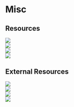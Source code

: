 # Misc
## Resources
[![](https://img.shields.io/badge/Minecraft%20configs-%23164A12)](https://github.com/kareiku/misc/tree/main/minecraft/config)
<br>
[![](https://img.shields.io/badge/Minecraft%20custom%20datapacks-%2311104A)](https://github.com/kareiku/misc/tree/main/minecraft/datapacks)
<br>
[![](https://img.shields.io/badge/Minecraft%20resource%20list-%23FCC705)](https://github.com/kareiku/misc/tree/main/minecraft/resources.md)
<br>
[![](https://img.shields.io/badge/Terraria%20mod%20list-%2332A852)](https://github.com/kareiku/misc/tree/main/terraria/mods.md)
## External Resources
[![](https://img.shields.io/badge/Virtual-Key%20Codes-gray)](https://learn.microsoft.com/en-us/windows/win32/inputdev/virtual-key-codes)
<br>
[![](https://img.shields.io/badge/TheDestruc7i0n%20Custom%20Crafter-black)](https://crafting.thedestruc7i0n.ca/)
<br>
[![](https://img.shields.io/badge/Cemu%20Guide-%234287F5)](https://cemu.cfw.guide/)
<br>
[![](https://img.shields.io/badge/Google%20Search%20sorted%20by%20last%20upload-%23EB4034)](https://cse.google.com/cse?cx=4416977100c5544ee)
